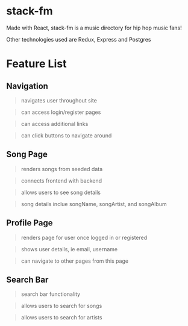 # stack-fm


Made with React, stack-fm is a music directory for hip hop music fans!

Other technologies used are Redux, Express and Postgres

# Feature List

## Navigation
> navigates user throughout site

> can access login/register pages

> can access additional links

> can click buttons to navigate around

## Song Page
> renders songs from seeded data

> connects frontend with backend

> allows users to see song details

> song details inclue songName, songArtist, and songAlbum

## Profile Page
> renders page for user once logged in or registered

> shows user details, ie email, username

> can navigate to other pages from this page

## Search Bar
> search bar functionality

> allows users to search for songs 

> allows users to search for artists


